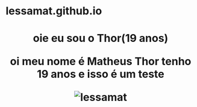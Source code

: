 # lessamat.github.io
<h1 align="center">oie eu sou o Thor(19 anos)


oi meu nome é Matheus Thor tenho 19 anos e isso é um teste
 
 <img src="https://github-readme-stats.vercel.app/api?username=lessamat&show_icons=true&theme=gotham" alt="lessamat" />
 
